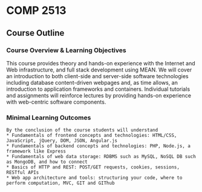 # COMP 2513

## Course Outline

### Course Overview & Learning Objectives

This course provides theory and hands-on experience with the Internet and Web infrastructure, and full stack development using MEAN. We will cover an introduction to both client-side and server-side software technologies including database content-driven webpages and, as time allows, an introduction to application frameworks and containers. Individual tutorials and assignments will reinforce lectures by providing hands-on experience with web-centric software components.

### Minimal Learning Outcomes

    By the conclusion of the course students will understand
    * Fundamentals of frontend concepts and technologies: HTML/CSS, JavaScript, jQuery, DOM, JSON, Angular.js
    * Fundamentals of backend concepts and technologies: PHP, Node.js, a framework like Express
    * Fundamentals of web data storage: RDBMS such as MySQL, NoSQL DB such as MongoDB, and how to connect
    * Basics of HTTP and REST: POST/GET requests, cookies, sessions, RESTful APIs
    * Web app architecture and tools: structuring your code, where to perform computation, MVC, GIT and GIThub

